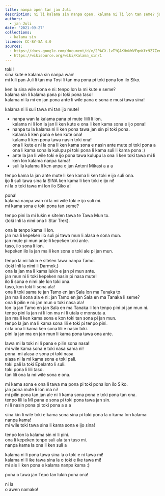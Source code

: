 ```yaml
---
title: nanpa open tan jan Juli
description: ni li kalama sin nanpa open. kalama ni li lon tan seme? jan Juli li kama sona e toki pona tan seme? sina kute la sina ken sona.
authors:
  - jan Juli
date: '2021-09-27'
collections:
  - kalama sin
license: CC-BY-SA 4.0
sources:
  - https://docs.google.com/document/d/e/2PACX-1vTYQAKHmNWVFqnKfr9Z7Zen09agJQUJiQLfMZyTvJ_-0OU9juZ1FNNKgsAvFCRjnPkanc1ud61nI_2X/pub
  - https://wikisource.org/wiki/Kalama_sin/1
---
```


toki!  
sina kute e kalama sin nanpa wan!  
mi kili pan Juli li tan ma Tosi li tan ma pona pi toki pona lon ilo Siko.

ken la sina wile sona e ni: tenpo lon la mi kute e seme?  
kalama sin li kalama pana pi toki pona taso!  
kalama ni la mi en jan pona ante li wile pana e sona e musi tawa sina!

kalama ni li suli tawa mi tan ijo mute!  
- nanpa wan la kalama pana pi mute liiili li lon.  
  kalama ni li lon la jan li ken kute e ona li ken kama sona e ijo pona!  
- nanpa tu la kalama ni li ken pona tawa jan sin pi toki pona.  
  kalama li ken pona e ken kute ona!  
  kalama li ken pona tawa nasin toki ona!  
  ona li kute e ni la ona li ken kama sona e nasin ante mute pi toki pona a  
  ona li kama sona la kulupu pi toki pona li kama suli li kama pona :)  
- ante la jan li wile toki e ijo pona tawa kulupu la ona li ken toki tawa mi li ken lon kalama nanpa kama!  
- suli la kalama li ken anpa e jan Antoni Mikasi a a a

tenpo kama la jan ante mute li ken kama li ken toki e ijo suli ona.  
ijo li suli tawa sina la SINA ken kama li ken toki e ijo ni!  
ni la o toki tawa mi lon ilo Siko a!

pona!  
kalama nanpa wan ni la mi wile toki e ijo suli mi.  
mi kama sona e toki pona tan seme?

tenpo pini la mi lukin e sitelen tawa te Tawa Mun to.  
(toki Inli la nimi ona li Star Trek).

ona la tenpo kama li lon.  
jan ma li kepeken ilo suli pi tawa mun li alasa e sona mun.  
jan mute pi mun ante li kepeken toki ante.  
taso, ilo sona li lon.  
kepeken ilo la jan ma li ken sona e toki ale pi jan mun.

tenpo la mi lukin e sitelen tawa nanpa Tamo.  
(toki Inli la nimi li Darmok.)  
ona la jan ma li kama lukin e jan pi mun ante.  
jan mun ni li toki kepeken nasin pi nasa mute!  
ilo li sona e nimi ale lon toki ona.  
taso, kon toki li sona ala!  
ona li toki sama te jan Tamo en jan Sala lon ma Tanaka to  
jan ma li sona ala e ni: jan Tamo en jan Sala en ma Tanaka li seme?  
ona li pilin e ni: jan mun o toki nasa ala!  
lon la jan Tamo en jan Sala en ma Tanaka li lon tenpo pini pi jan mun ni.  
tenpo pini la jan ni li lon ma ni li utala e monsuta a.  
jan ma li ken kama sona e kon toki tan sona pi jan mun.  
tenpo la jan ma li kama sona lili e toki pi tenpo pini.  
ni la ona li kama ken sona lili e nasin toki.  
pini la jan ma en jan mun li kama pona tawa ona ante.

lawa mi la toki ni li pana e pilin sona nasa!  
mi wile kama sona e toki nasa sama ni!  
pona. mi alasa e sona pi toki nasa.  
alasa ni la mi kama sona e toki pali.  
toki pali la toki Epelanto li suli.  
toki pona li lili taso.  
tan lili ona la mi wile sona e ona.

mi kama sona e ona li tawa ma pona pi toki pona lon ilo Siko.  
jan pona mute li lon ma ni!  
mi pilin pona tan jan ale ni li kama sona pona e toki pona tan ona.  
tenpo lili la MI pana e sona pi toki pona tawa jan sin.  
ni li nasin pona pi toki pona a a a

sina kin li wile toki e kama sona sina pi toki pona la o kama lon kalama nanpa kama!  
mi wile toki tawa sina li kama sona e ijo sina!

tenpo lon la kalama sin ni li pini.  
ona li kepeken tenpo suli ala tan taso mi.  
nanpa kama la ona li ken suli a

kalama ni li pona tawa sina la o toki e ni tawa mi!  
kalama ni li ike tawa sina la o toki e ike tawa mi!  
mi ale li ken pona e kalama nanpa kama :)

pona o tawa jan Tepo tan lukin pona ona!

ni la  
o awen namako!
